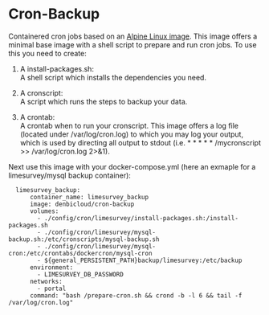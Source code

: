 # Cron-Backup

Containered cron jobs based on an [Alpine Linux image](https://hub.docker.com/_/alpine). 
This image offers a minimal base image with a shell script to prepare and run cron jobs.
To use this you need to create:

1. A install-packages.sh:  
   A shell script which installs the dependencies you need.

2. A cronscript:  
   A script which runs the steps to backup your data.

3. A crontab:  
   A crontab when to run your cronscript. This image offers a log file (located under /var/log/cron.log) to which you 
   may log your output, which is used by directing all output to stdout 
   (i.e. * * * * * /mycronscript >> /var/log/cron.log 2>&1).

Next use this image with your docker-compose.yml (here an exmaple for a limesurvey/mysql backup container):

```
  limesurvey_backup:
      container_name: limesurvey_backup
      image: denbicloud/cron-backup
      volumes:
        - ./config/cron/limesurvey/install-packages.sh:/install-packages.sh
        - ./config/cron/limesurvey/mysql-backup.sh:/etc/cronscripts/mysql-backup.sh
        - ./config/cron/limesurvey/mysql-cron:/etc/crontabs/dockercron/mysql-cron
        - ${general_PERSISTENT_PATH}backup/limesurvey:/etc/backup
      environment:
        - LIMESURVEY_DB_PASSWORD
      networks:
        - portal
      command: "bash /prepare-cron.sh && crond -b -l 6 && tail -f /var/log/cron.log"
```
